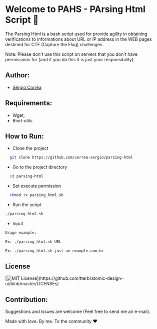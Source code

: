 
# Welcome to PAHS - PArsing Html Script 🚀

The Parsing Html is a bash script used for provide agility in obtaining verifications to informations about URL or IP address in the WEB pages destined for CTF (Capture the Flag) challenges.

Note: Please don't use this script on servers that you don't have permissions for (and if you do this it is just your responsibility).

## Author:

- [Sérgio Corrêa](https://github.com/correa-sergio)

## Requirements:

- Wget;
- Bind-utils.

## How to Run:

- Clone the project

```bash
  git clone https://github.com/correa-sergio/parsing-html
```

- Go to the project directory

```bash
  cd parsing-html
```
- Set execute permission 

```bash
  chmod +x parsing_html.sh
```
- Run the script 

```bash
./parsing_html.sh
```
- Input

```bash
Usage example: 

Ex: ./parsing_html.sh URL

Ex: ./parsing_html.sh just-an-example.com.br
```

## License

[![MIT License](https://img.shields.io/apm/l/atomic-design-ui.svg?)](https://github.com/tterb/atomic-design-ui/blob/master/LICENSEs)

## Contribution:

Suggestions and issues are welcome (Feel free to send me an e-mail).

Made with love. By me. To the community ♥️
